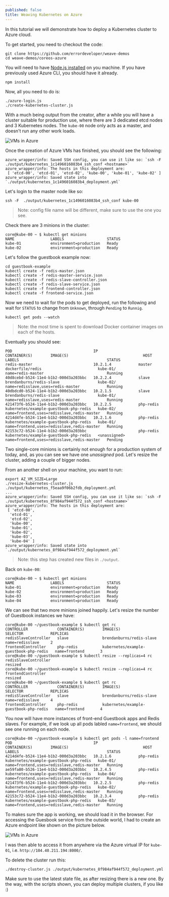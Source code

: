 ```yaml
---
published: false
title: Weaving Kubernetes on Azure
---
```


In this tutorial we will demonstrate how to deploy a Kubernetes cluster to Azure cloud.

To get started, you need to checkout the code:

```
git clone https://github.com/errordeveloper/weave-demos
cd weave-demos/coreos-azure
```

You will need to have [Node.js installed](http://nodejs.org/download/) on you machine. If you have previously used Azure CLI, you should have it already.

```
npm install
```

Now, all you need to do is:

```
./azure-login.js
./create-kubernetes-cluster.js
```

With a much being output from the creator, after a while you will have a cluster suitable for production use, where there are 3 dedicated etcd nodes and 3 Kubernetes nodes. The `kube-00` node only acts as a master, and doesn't run any other work loads.

![VMs in Azure](https://www.dropbox.com/s/logk4mot2gnlxgn/Screenshot%202015-02-15%2015.54.45.png?dl=1)

Once the creation of Azure VMs has finished, you should see the following:

```
azure_wrapper/info: Saved SSH config, you can use it like so: `ssh -F  ./output/kubernetes_1c1496016083b4_ssh_conf <hostname>`
azure_wrapper/info: The hosts in this deployment are:
 [ 'etcd-00', 'etcd-01', 'etcd-02', 'kube-00', 'kube-01', 'kube-02' ]
azure_wrapper/info: Saved state into `./output/kubernetes_1c1496016083b4_deployment.yml`
```

Let's login to the master node like so:
```
ssh -F  ./output/kubernetes_1c1496016083b4_ssh_conf kube-00
```
> Note: config file name will be different, make sure to use the one you see.

Check there are 3 minions in the cluster:
```
core@kube-00 ~ $ kubectl get minions
NAME                LABELS                   STATUS
kube-01             environment=production   Ready
kube-02             environment=production   Ready
```

Let's follow the guestbook example now:
```
cd guestbook-example
kubectl create -f redis-master.json
kubectl create -f redis-master-service.json
kubectl create -f redis-slave-controller.json
kubectl create -f redis-slave-service.json
kubectl create -f frontend-controller.json
kubectl create -f frontend-service.json
```

Now we need to wait for the pods to get deployed, run the following and wait for `STATUS` to change from `Unknown`, through `Pending` to `Runnig`. 
```
kubectl get pods --watch
```
> Note: the most time is spent to download Docker container images on each of the hosts.

Eventually you should see:
```
POD                                    IP                  CONTAINER(S)        IMAGE(S)                                 HOST                LABELS                                       STATUS
redis-master                           10.2.1.4            master              dockerfile/redis                         kube-01/            name=redis-master                            Running
40d8cebd-b524-11e4-b1b2-000d3a203bbc   10.2.2.4            slave               brendanburns/redis-slave                 kube-02/            name=redisslave,uses=redis-master            Running
40dbdcd0-b524-11e4-b1b2-000d3a203bbc   10.2.1.5            slave               brendanburns/redis-slave                 kube-01/            name=redisslave,uses=redis-master            Running
421473f6-b524-11e4-b1b2-000d3a203bbc   10.2.2.5            php-redis           kubernetes/example-guestbook-php-redis   kube-02/            name=frontend,uses=redisslave,redis-master   Running
4214d4fe-b524-11e4-b1b2-000d3a203bbc   10.2.1.6            php-redis           kubernetes/example-guestbook-php-redis   kube-01/            name=frontend,uses=redisslave,redis-master   Running
42153c72-b524-11e4-b1b2-000d3a203bbc                       php-redis           kubernetes/example-guestbook-php-redis   <unassigned>        name=frontend,uses=redisslave,redis-master   Pending
```

Two single-core minions is certainly not enough for a production system of today, and, as you can see we have one _unassigned_ pod. Let's resize the cluster, adding a couple of bigger nodes.

From an another shell on your machine, you want to run:
```
export AZ_VM_SIZE=Large
./resize-kubernetes-cluster.js ./output/kubernetes_f5eaa9f06b2fdb_deployment.yml
...
azure_wrapper/info: Saved SSH config, you can use it like so: `ssh -F  ./output/kubernetes_8f984af944f572_ssh_conf <hostname>`
azure_wrapper/info: The hosts in this deployment are:
 [ 'etcd-00',
  'etcd-01',
  'etcd-02',
  'kube-00',
  'kube-01',
  'kube-02',
  'kube-03',
  'kube-04' ]
azure_wrapper/info: Saved state into `./output/kubernetes_8f984af944f572_deployment.yml`
```
> Note: this step has created new files in `./output`.

Back on `kube-00`:
```
core@kube-00 ~ $ kubectl get minions
NAME                LABELS                   STATUS
kube-01             environment=production   Ready
kube-02             environment=production   Ready
kube-03             environment=production   Ready
kube-04             environment=production   Ready
```

We can see that two more minions joined happily. Let's resize the number of Guestbook instances we have:

```
core@kube-00 ~/guestbook-example $ kubectl get rc
CONTROLLER             CONTAINER(S)        IMAGE(S)                                 SELECTOR            REPLICAS
redisSlaveController   slave               brendanburns/redis-slave                 name=redisslave     2
frontendController     php-redis           kubernetes/example-guestbook-php-redis   name=frontend       3
core@kube-00 ~/guestbook-example $ kubectl resize --replicas=4 rc redisSlaveController
resized
core@kube-00 ~/guestbook-example $ kubectl resize --replicas=4 rc frontendController
resized
core@kube-00 ~/guestbook-example $ kubectl get rc
CONTROLLER             CONTAINER(S)        IMAGE(S)                                 SELECTOR            REPLICAS
redisSlaveController   slave               brendanburns/redis-slave                 name=redisslave     4
frontendController     php-redis           kubernetes/example-guestbook-php-redis   name=frontend       4
```

You now will have more instances of front-end Guestbook apps and Redis slaves. For example, if we look up all pods labled `name=frontend`, we should see one running on each node.

```
core@kube-00 ~/guestbook-example $ kubectl get pods -l name=frontend
POD                                    IP                  CONTAINER(S)        IMAGE(S)                                 HOST                LABELS                                       STATUS
4214d4fe-b524-11e4-b1b2-000d3a203bbc   10.2.1.6            php-redis           kubernetes/example-guestbook-php-redis   kube-01/            name=frontend,uses=redisslave,redis-master   Running
ae59fa80-b526-11e4-b1b2-000d3a203bbc   10.2.4.5            php-redis           kubernetes/example-guestbook-php-redis   kube-04/            name=frontend,uses=redisslave,redis-master   Running
421473f6-b524-11e4-b1b2-000d3a203bbc   10.2.2.5            php-redis           kubernetes/example-guestbook-php-redis   kube-02/            name=frontend,uses=redisslave,redis-master   Running
42153c72-b524-11e4-b1b2-000d3a203bbc   10.2.3.4            php-redis           kubernetes/example-guestbook-php-redis   kube-03/            name=frontend,uses=redisslave,redis-master   Running

```

To makes sure the app is working, we should load it in the browser. For accessing the Guesbook service from the outside world, I had to create an Azure endpoint like shown on the picture below.

![VMs in Azure](https://www.dropbox.com/s/a7gglyamb9pltqn/Screenshot%202015-02-15%2016.02.32.png?dl=1)

I was then able to access it from anywhere via the Azure virtual IP for `kube-01`, i.e. `http://104.40.211.194:8000/`.

To delete the cluster run this:
```
./destroy-cluster.js ./output/kubernetes_8f984af944f572_deployment.yml 
```

Make sure to use the latest state file, as after resizing there is a new one. By the way, with the scripts shown, you can deploy multiple clusters, if you like :)

